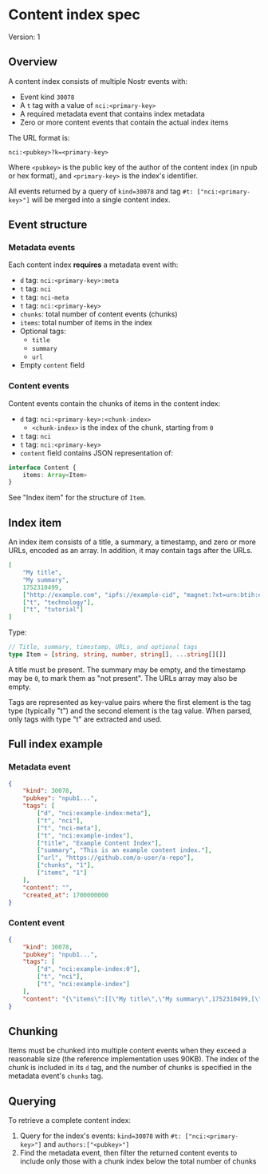 # Content index spec

Version: 1

## Overview

A content index consists of multiple Nostr events with:

-   Event kind `30078`
-   A `t` tag with a value of `nci:<primary-key>`
-   A required metadata event that contains index metadata
-   Zero or more content events that contain the actual index items

The URL format is:

```
nci:<pubkey>?k=<primary-key>
```

Where `<pubkey>` is the public key of the author of the content index (in npub or hex format), and
`<primary-key>` is the index's identifier.

All events returned by a query of `kind=30078` and tag `#t: ["nci:<primary-key>"]` will be merged
into a single content index.

## Event structure

### Metadata events

Each content index **requires** a metadata event with:

-   `d` tag: `nci:<primary-key>:meta`
-   `t` tag: `nci`
-   `t` tag: `nci-meta`
-   `t` tag: `nci:<primary-key>`
-   `chunks`: total number of content events (chunks)
-   `items`: total number of items in the index
-   Optional tags:
    -   `title`
    -   `summary`
    -   `url`
-   Empty `content` field

### Content events

Content events contain the chunks of items in the content index:

-   `d` tag: `nci:<primary-key>:<chunk-index>`
    -   `<chunk-index>` is the index of the chunk, starting from `0`
-   `t` tag: `nci`
-   `t` tag: `nci:<primary-key>`
-   `content` field contains JSON representation of:

```typescript
interface Content {
	items: Array<Item>
}
```

See "Index item" for the structure of `Item`.

## Index item

An index item consists of a title, a summary, a timestamp, and zero or more URLs, encoded as an
array. In addition, it may contain tags after the URLs.

```json
[
	"My title",
	"My summary",
	1752310499,
	["http://example.com", "ipfs://example-cid", "magnet:?xt=urn:btih:examplehash"],
	["t", "technology"],
	["t", "tutorial"]
]
```

Type:

```ts
// Title, summary, timestamp, URLs, and optional tags
type Item = [string, string, number, string[], ...string[][]]
```

A title must be present. The summary may be empty, and the timestamp may be `0`, to mark them as
"not present". The URLs array may also be empty.

Tags are represented as key-value pairs where the first element is the tag type (typically "t") and
the second element is the tag value. When parsed, only tags with type "t" are extracted and used.

## Full index example

### Metadata event

```json
{
	"kind": 30078,
	"pubkey": "npub1...",
	"tags": [
		["d", "nci:example-index:meta"],
		["t", "nci"],
		["t", "nci-meta"],
		["t", "nci:example-index"],
		["title", "Example Content Index"],
		["summary", "This is an example content index."],
		["url", "https://github.com/a-user/a-repo"],
		["chunks", "1"],
		["items", "1"]
	],
	"content": "",
	"created_at": 1700000000
}
```

### Content event

```json
{
	"kind": 30078,
	"pubkey": "npub1...",
	"tags": [
		["d", "nci:example-index:0"],
		["t", "nci"],
		["t", "nci:example-index"]
	],
	"content": "{\"items\":[[\"My title\",\"My summary\",1752310499,[\"http://example.com\",\"ipfs://example-cid\",\"magnet:?xt=urn:btih:examplehash\"],[\"t\",\"technology\"]]]}"
}
```

## Chunking

Items must be chunked into multiple content events when they exceed a reasonable size (the reference
implementation uses 90KB). The index of the chunk is included in its `d` tag, and the number of
chunks is specified in the metadata event's `chunks` tag.

## Querying

To retrieve a complete content index:

1. Query for the index's events: `kind=30078` with `#t: ["nci:<primary-key>"]` and
   `authors:["<pubkey>"]`
2. Find the metadata event, then filter the returned content events to include only those with a
   chunk index below the total number of chunks
